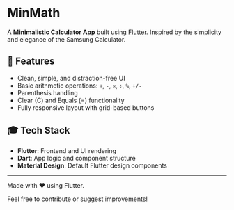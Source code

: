 # MinMath

A **Minimalistic Calculator App** built using [Flutter](https://flutter.dev/). 
Inspired by the simplicity and elegance of the Samsung Calculator.

## 📅 Features

- Clean, simple, and distraction-free UI
- Basic arithmetic operations: `+`, `-`, `×`, `÷`, `%`, `+/-`
- Parenthesis handling
- Clear (C) and Equals (=) functionality
- Fully responsive layout with grid-based buttons

## 🎓 Tech Stack

- **Flutter**: Frontend and UI rendering
- **Dart**: App logic and component structure
- **Material Design**: Default Flutter design components

---

Made with ❤️ using Flutter.

Feel free to contribute or suggest improvements!